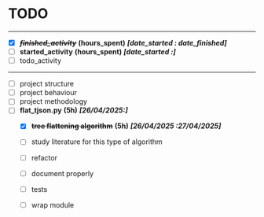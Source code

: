# TODO
------
- [x] ~~***finished_activity***~~ **(hours_spent)** ***[date_started : date_finished]***
- [ ] **started_activity** **(hours_spent)** ***[date_started :]***
- [ ] todo_activity 

------
- [ ] project structure
- [ ] project behaviour
- [ ] project methodology
- [ ] **flat_tjson.py** **(5h)** ***[26/04/2025:]***
    - [x] ~~**tree flattening algorithm**~~ **(5h)** ***[26/04/2025 :27/04/2025]***
    - [ ] study literature for this type of algorithm
    - [ ] refactor
    - [ ] document properly
    - [ ] tests
    - [ ] wrap module

